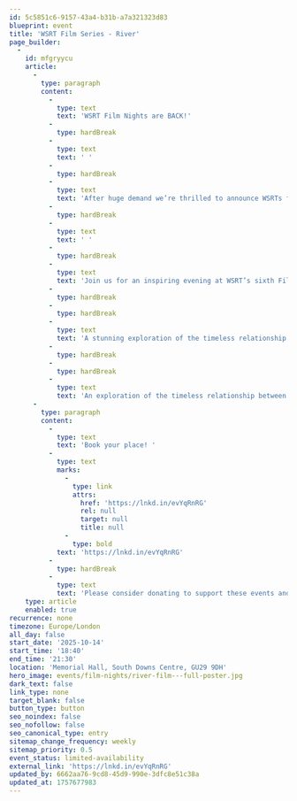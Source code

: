 ```yaml
---
id: 5c5851c6-9157-43a4-b31b-a7a321323d83
blueprint: event
title: 'WSRT Film Series - River'
page_builder:
  -
    id: mfgryycu
    article:
      -
        type: paragraph
        content:
          -
            type: text
            text: 'WSRT Film Nights are BACK!'
          -
            type: hardBreak
          -
            type: text
            text: ' '
          -
            type: hardBreak
          -
            type: text
            text: 'After huge demand we’re thrilled to announce WSRTs first film night of this years Autumn/Winter film series'
          -
            type: hardBreak
          -
            type: text
            text: ' '
          -
            type: hardBreak
          -
            type: text
            text: 'Join us for an inspiring evening at WSRT’s sixth Film Night - River! Alongside a thought-provoking talk from WSRTs Chief Executive, Aimee Felus!'
          -
            type: hardBreak
          -
            type: hardBreak
          -
            type: text
            text: 'A stunning exploration of the timeless relationship between human civilization and Earth’s rivers, in all their majesty and fragility.'
          -
            type: hardBreak
          -
            type: hardBreak
          -
            type: text
            text: 'An exploration of the timeless relationship between human civilization and Earth’s rivers. Spanning six continents, this visual and musical tour-de-force is by turns celebratory, cautionary, and ultimately hopeful that we are beginning to understand rivers in all their complexity and fragility. Narrated by Oscar Nominee Willem Dafoe. With music by the Australian Chamber Orchestra and Radiohead.'
      -
        type: paragraph
        content:
          -
            type: text
            text: 'Book your place! '
          -
            type: text
            marks:
              -
                type: link
                attrs:
                  href: 'https://lnkd.in/evYqRnRG'
                  rel: null
                  target: null
                  title: null
              -
                type: bold
            text: 'https://lnkd.in/evYqRnRG'
          -
            type: hardBreak
          -
            type: text
            text: 'Please consider donating to support these events and your local Rivers Trust! 🎬 '
    type: article
    enabled: true
recurrence: none
timezone: Europe/London
all_day: false
start_date: '2025-10-14'
start_time: '18:40'
end_time: '21:30'
location: 'Memorial Hall, South Downs Centre, GU29 9DH'
hero_image: events/film-nights/river-film---full-poster.jpg
dark_text: false
link_type: none
target_blank: false
button_type: button
seo_noindex: false
seo_nofollow: false
seo_canonical_type: entry
sitemap_change_frequency: weekly
sitemap_priority: 0.5
event_status: limited-availability
external_link: 'https://lnkd.in/evYqRnRG'
updated_by: 6662aa76-9cd8-45d9-990e-3dfc8e51c38a
updated_at: 1757677983
---
```

